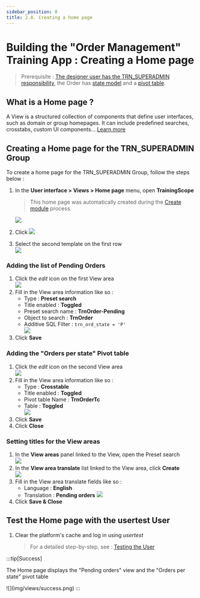 ```yaml
---
sidebar_position: 8
title: 2.8. Creating a home page
---
```


# Building the "Order Management" Training App : Creating a Home page

> Prerequisite : [The designer user has the TRN_SUPERADMIN responsibility](/docs/tutorial/getting-started/user#adding-designer-to-trn_superadmin), the Order has [state model](/docs/tutorial/expanding/states) and a [pivot table](/docs/tutorial/expanding/pivot-table).

## What is a Home page ?

A View is a structured collection of components that define user interfaces, such as domain or group homepages. It can include predefined searches, crosstabs, custom UI components... [Learn more](/docs/platform/userinterface/views/home-page)

## Creating a Home page for the TRN_SUPERADMIN Group

To create a home page for the TRN_SUPERADMIN Group, follow the steps below :

1. In the **User interface > Views > Home page** menu, open **TrainingScope**
    > This home page was automatically created during the [Create module](/docs/tutorial/getting-started/module) process.   

    ![](img/views/home-page-form.png)
2. Click ![](img/views/edit-view-btn.png)
3. Select the second template on the first row  
    ![](img/views/select-template.png)

### Adding the list of Pending Orders 

1. Click the *edit* icon on the first View area  
    ![](img/views/view-area-edit.png)
2. Fill in the View area information like so :
    - Type : **Preset search**
    - Title enabled : **Toggled**
    - Preset search name : **TrnOrder-Pending**
    - Object to search : **TrnOrder**
    - Additive SQL Filter : `trn_ord_state = 'P'`  
    ![](img/views/view-area-search.png)
3. Click **Save**

### Adding the "Orders per state" Pivot table

1. Click the *edit* icon on the second View area  
    ![](img/views/second-view-area-edit.png)
2. Fill in the View area information like so : 
    - Type : **Crosstable**
    - Title enabled : **Toggled**
    - Pivot table Name : **TrnOrderTc**  
    - Table : **Toggled**   
    ![](img/views/view-area-tc.png)
3. Click **Save**
4. Click **Close**

### Setting titles for the View areas

1. In the **View areas** panel linked to the View, open the Preset search  
    ![](img/views/open-preset-search.png)
2. In the **View area translate** list linked to the View area, click **Create**  
    ![](img/views/create-translate.png)
3. Fill in the View area translate fields like so :
    - Language : **English**
    - Translation : **Pending orders**
    ![](img/views/translate.png)
4. Click **Save & Close**

## Test the Home page with the usertest User

1. Clear the platform's cache and log in using *usertest*
    > For a detailed step-by-step, see : [Testing the User](/docs/tutorial/getting-started/user#activating-and-testing-the-user)

:::tip[Success]
  <p>The Home page displays the "Pending orders" view and the "Orders per state" pivot table</p>
    ![](img/views/success.png)
:::
